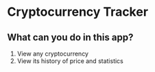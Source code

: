 # Cryptocurrency Tracker

## What can you do in this app?

1. View any cryptocurrency
2. View its history of price and statistics
